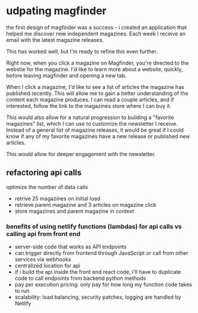 # udpating magfinder

the first design of magfinder was a success - i created an application that helped me discover new independent magazines. Each week I receive an email with the latest magazine releases.

This has worked well, but I'm ready to refine this even further.

Right now, when you click a magazine on Magfinder, you're directed to the webstie for the magazine. I'd like to learn more about a website, quickly, before leaving magfinder and opening a new tab.

When I click a magazine, I'd like to see a list of articles the magazine has published recently. This will allow me to gain a better understanding of the content each magazine produces. I can read a couple articles, and if interested, follow the link to the magazines store where I can buy it.

This would also allow for a natural progression to building a "favorite magazines" list, which I can use to customize the newsletter I receive. Instead of a general list of magazine releases, it would be great if I could know if any of my favorite magazines have a new release or published new articles.

This would allow for deeper engagement with the newsletter.

## refactoring api calls

optimize the number of data calls

-   retrive 25 magazines on initial load
-   retrieve parent magazine and 3 articles on magazine click
-   store magazines and parent magazine in context

### benefits of using netlify functions (lambdas) for api calls vs calling api from front end

-   server-side code that works as API endpoints
-   can trigger directly from frontend through JavaScript or call from other services via webhooks
-   centralized location for api
-   if i build the api inside the front end react code, i'll have to duplicate code to call endpoints from backend python methods
-   pay per execution pricing: only pay for how long my function code takes to run
-   scalability: load balancing, security patches, logging are handled by Netlify
